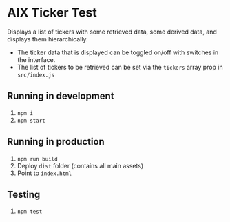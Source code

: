 # AIX Ticker Test

Displays a list of tickers with some retrieved data, some derived data, and displays them hierarchically.

- The ticker data that is displayed can be toggled on/off with switches in the interface.
- The list of tickers to be retrieved can be set via the `tickers` array prop in `src/index.js`

## Running in development

1. `npm i`
1. `npm start`

## Running in production

1. `npm run build`
1. Deploy `dist` folder (contains all main assets)
1. Point to `index.html`

## Testing

1. `npm test`
